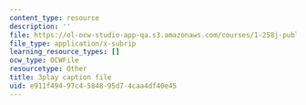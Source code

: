 ```yaml
---
content_type: resource
description: ''
file: https://ol-ocw-studio-app-qa.s3.amazonaws.com/courses/1-258j-public-transportation-systems-spring-2017/e911f49497c4584895d74caa4df40e45_FTwuE36SUA.vtt
file_type: application/x-subrip
learning_resource_types: []
ocw_type: OCWFile
resourcetype: Other
title: 3play caption file
uid: e911f494-97c4-5848-95d7-4caa4df40e45
---
```

